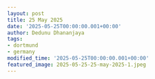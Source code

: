 ```yaml
---
layout: post
title: 25 May 2025
date: '2025-05-25T00:00:00.001+00:00'
author: Dedunu Dhananjaya
tags:
- dortmund
- germany 
modified_time: '2025-05-25T00:00:00.001+00:00'
featured_image: 2025-05-25-25-may-2025-1.jpeg
---
```


